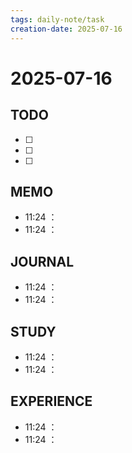 ```yaml
---
tags: daily-note/task
creation-date: 2025-07-16
---
```

# 2025-07-16

## TODO
- [ ] 
- [ ] 
- [ ] 

## MEMO
- 11:24 ：
- 11:24 ：

## JOURNAL
- 11:24 ：
- 11:24 ：

## STUDY
- 11:24 ：
- 11:24 ：

## EXPERIENCE
- 11:24 ：
- 11:24 ：
